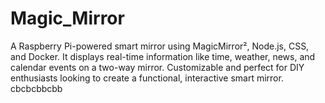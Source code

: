 # Magic_Mirror
A Raspberry Pi-powered smart mirror using MagicMirror², Node.js, CSS, and Docker. It displays real-time information like time, weather, news, and calendar events on a two-way mirror. Customizable and perfect for DIY enthusiasts looking to create a functional, interactive smart mirror.
cbcbcbbcbb
